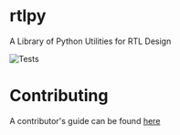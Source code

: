 # rtlpy
A Library of Python Utilities for RTL Design

![Tests](https://github.com/RISCY-Lib/rtlpy/actions/workflows/tests.yml/badge.svg)

# Contributing

A contributor's guide can be found [here](ContributorsGuide.md)